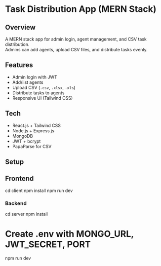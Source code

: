 # Task Distribution App (MERN Stack)

## Overview
A MERN stack app for admin login, agent management, and CSV task distribution.  
Admins can add agents, upload CSV files, and distribute tasks evenly.

## Features
- Admin login with JWT
- Add/list agents
- Upload CSV (`.csv`, `.xlsx`, `.xls`)
- Distribute tasks to agents
- Responsive UI (Tailwind CSS)

## Tech
- React.js + Tailwind CSS
- Node.js + Express.js
- MongoDB
- JWT + bcrypt
- PapaParse for CSV

## Setup

## Frontend 
cd client
npm install
npm run dev


### Backend
cd server
npm install
# Create .env with MONGO_URL, JWT_SECRET, PORT
npm run dev
